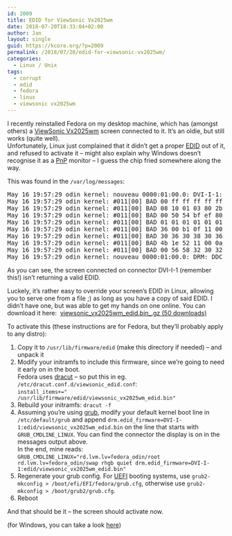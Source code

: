 ```yaml
---
id: 2009
title: EDID for ViewSonic Vx2025wm
date: 2018-07-20T18:33:04+02:00
author: Jan
layout: single
guid: https://kcore.org/?p=2009
permalink: /2018/07/20/edid-for-viewsonic-vx2025wm/
categories:
  - Linux / Unix
tags:
  - corrupt
  - edid
  - fedora
  - linux
  - viewsonic vx2025wm
---
```

I recently reinstalled Fedora on my desktop machine, which has (amongst others) a <a href="https://www.viewsonic.com/uk/products/lcd/vx2025wm.php" target="_blank" rel="noopener">ViewSonic Vx2025wm</a> screen connected to it. It&#8217;s an oldie, but still works (quite well).  
Unfortunately, Linux just complained that it didn&#8217;t get a proper <a href="https://en.wikipedia.org/wiki/Extended_Display_Identification_Data" target="_blank" rel="noopener">EDID</a> out of it, and refused to activate it &#8211; might also explain why Windows doesn&#8217;t recognise it as a <a href="https://en.wikipedia.org/wiki/Plug_and_play" target="_blank" rel="noopener">PnP</a> monitor &#8211; I guess the chip fried somewhere along the way.

This was found in the `/var/log/messages`:

<pre>May 16 19:57:29 odin kernel: nouveau 0000:01:00.0: DVI-I-1: EDID is invalid:
May 16 19:57:29 odin kernel: #011[00] BAD 00 ff ff ff ff ff ff 00 5a 63 1d e5 01 01 01 01
May 16 19:57:29 odin kernel: #011[00] BAD 08 10 01 03 80 2b 1b 78 2e cf e5 a3 5a 49 a0 24
May 16 19:57:29 odin kernel: #011[00] BAD 00 50 54 bf ef 80 b3 0f 81 80 81 40 71 4f 31 0a
May 16 19:57:29 odin kernel: #011[00] BAD 01 01 01 01 01 01 21 39 90 30 62 1a 27 40 68 b0
May 16 19:57:29 odin kernel: #011[00] BAD 36 00 b1 0f 11 00 00 1c 00 00 00 ff 00 51 36 59
May 16 19:57:29 odin kernel: #011[00] BAD 30 36 30 38 30 36 38 33 39 0a 00 00 00 fd 00 32
May 16 19:57:29 odin kernel: #011[00] BAD 4b 1e 52 11 00 0a 20 20 20 20 20 20 00 00 00 fc
May 16 19:57:29 odin kernel: #011[00] BAD 00 56 58 32 30 32 35 77 6d 0a 20 20 20 20 00 f4
May 16 19:57:29 odin kernel: nouveau 0000:01:00.0: DRM: DDC responded, but no EDID for DVI-I-1</pre>

As you can see, the screen connected on connector DVI-I-1 (remember this!) isn&#8217;t returning a valid EDID.

Luckely, it&#8217;s rather easy to override your screen&#8217;s EDID in Linux, allowing you to serve one from a file ;) as long as you have a copy of said EDID. I didn&#8217;t have one, but was able to get my hands on one online. You can download it here: 
	<a class="download-link filetype-icon filetype-gz"
   title="" href="https://kcore.org/download/2011/" rel="nofollow"> viewsonic_vx2025wm_edid.bin_.gz (50 downloads) </a>

To activate this (these instructions are for Fedora, but they&#8217;ll probably apply to any distro):

  1. Copy it to `/usr/lib/firmware/edid` (make this directory if needed) &#8211; and unpack it
  2. Modify your initramfs to include this firmware, since we&#8217;re going to need it early on in the boot.  
    Fedora uses <a href="https://dracut.wiki.kernel.org/index.php/Main_Page" target="_blank" rel="noopener">dracut</a> &#8211; so put this in eg. `/etc/dracut.conf.d/viewsonic_edid.conf`:  
    `install_items+=" /usr/lib/firmware/edid/viewsonic_vx2025wm_edid.bin"`
  3. Rebuild your initramfs: `dracut -f`
  4. Assuming you&#8217;re using <a href="https://www.gnu.org/software/grub/" target="_blank" rel="noopener">grub</a>, modify your default kernel boot line in `/etc/default/grub` and append `drm.edid_firmware=DVI-I-1:edid/viewsonic_vx2025wm_edid.bin` on the line that starts with `GRUB_CMDLINE_LINUX`. You can find the connector the display is on in the messages output above.  
    In the end, mine reads: `GRUB_CMDLINE_LINUX="rd.lvm.lv=fedora_odin/root rd.lvm.lv=fedora_odin/swap rhgb quiet drm.edid_firmware=DVI-I-1:edid/viewsonic_vx2025wm_edid.bin"`
  5. Regenerate your grub config. For <a href="https://en.wikipedia.org/wiki/Unified_Extensible_Firmware_Interface" target="_blank" rel="noopener">UEFI</a> booting systems, use `grub2-mkconfig > /boot/efi/EFI/fedora/grub.cfg`, otherwise use `grub2-mkconfig > /boot/grub2/grub.cfg`.
  6. Reboot

And that should be it &#8211; the screen should activate now.

(for Windows, you can take a look <a href="http://www.komeil.com/blog/fix-edid-monitor-no-signal-dvi" target="_blank" rel="noopener">here</a>)
